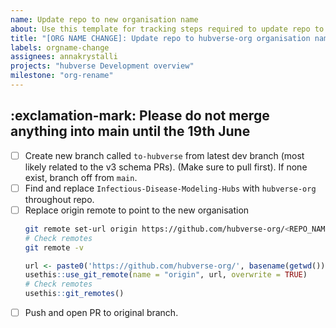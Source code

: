```yaml
---
name: Update repo to new organisation name
about: Use this template for tracking steps required to update repo to new org name.
title: "[ORG NAME CHANGE]: Update repo to hubverse-org organisation name"
labels: orgname-change
assignees: annakrystalli
projects: "hubverse Development overview"
milestone: "org-rename"
---
```


## :exclamation-mark: Please do not merge anything into main until the 19th June

- [ ] Create new branch called `to-hubverse` from latest dev branch (most likely related to the v3 schema PRs). (Make sure to pull first). If none exist, branch off from `main`.
- [ ] Find and replace `Infectious-Disease-Modeling-Hubs` with `hubverse-org` throughout repo.
- [ ] Replace origin remote to point to the new organisation
    ```bash
    git remote set-url origin https://github.com/hubverse-org/<REPO_NAME>.git
    # Check remotes
    git remote -v
    ```
    ```r
    url <- paste0('https://github.com/hubverse-org/', basename(getwd()), '.git')
    usethis::use_git_remote(name = "origin", url, overwrite = TRUE)
    # Check remotes
    usethis::git_remotes()
    ```
- [ ] Push and open PR to original branch.
